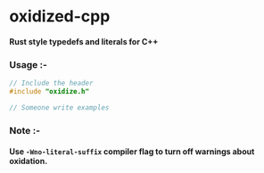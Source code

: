 # oxidized-cpp
#### Rust style typedefs and literals for C++

### Usage :-
```cpp
// Include the header
#include "oxidize.h"

// Someone write examples
```

### Note :-
#### Use `-Wno-literal-suffix` compiler flag to turn off warnings about oxidation.
